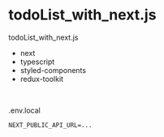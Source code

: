 # todoList_with_next.js

todoList_with_next.js

- next
- typescript
- styled-components
- redux-toolkit

<br />

.env.local

```
NEXT_PUBLIC_API_URL=...
```
